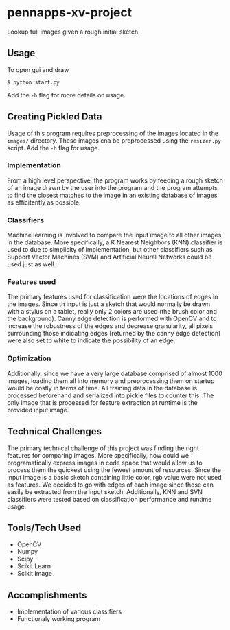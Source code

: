 # pennapps-xv-project
Lookup full images given a rough initial sketch.

## Usage
To open gui and draw
```
$ python start.py
```
Add the `-h` flag for more details on usage.


## Creating Pickled Data
Usage of this program requires preprocessing of the images located in the `images/` directory.
These images cna be preprocessed using the `resizer.py` script. Add the `-h` flag for usage.


### Implementation
From a high level perspective, the program works by feeding a rough sketch of an image drawn by the user 
into the program and the program attempts to find the closest matches to the image in an existing database 
of images as efficitently as possible. 

### Classifiers
Machine learning is involved to compare the input image to all other images 
in the database. More specifically, a K Nearest Neighbors (KNN) classifier is used to due to simplicity of 
implementation, but other classifiers such as Support Vector Machines (SVM) and Artificial Neural Networks
could be used just as well. 

### Features used
The primary features used for classification were the locations of edges in the 
images. Since th input is just a sketch that would normally be drawn with a stylus on a tablet, really
only 2 colors are used (the brush color and the background). Canny edge detection is performed with OpenCV
and to increase the robustness of the edges and decrease granularity, all pixels surrounding those indicating 
edges (returned by the canny edge detection) were also set to white to indicate the possibility of an edge.

### Optimization
Additionally, since we have a very large database comprised of almost 1000 images, loading them all into memory 
and preprocessing them on startup would be costly in terms of time. All training data in the database is 
processed beforehand and serialized into pickle files to counter this. The only image that is processed for feature 
extraction at runtime is the provided input image.


## Technical Challenges
The primary technical challenge of this project was finding the right features for comparing images. More 
specifically, how could we programatically express images in code space that would allow us to process them 
the quickest using the fewest amount of resources. Since the input image is a basic sketch containing little
color, rgb value were not used as features. We decided to go with edges of each image since those can easily 
be extracted from the input sketch. Additionally, KNN and SVN classifiers were tested based on classification 
performance and runtime usage.


## Tools/Tech Used
- OpenCV
- Numpy
- Scipy
- Scikit Learn 
- Scikit Image


## Accomplishments
- Implementation of various classifiers 
- Functionaly working program

